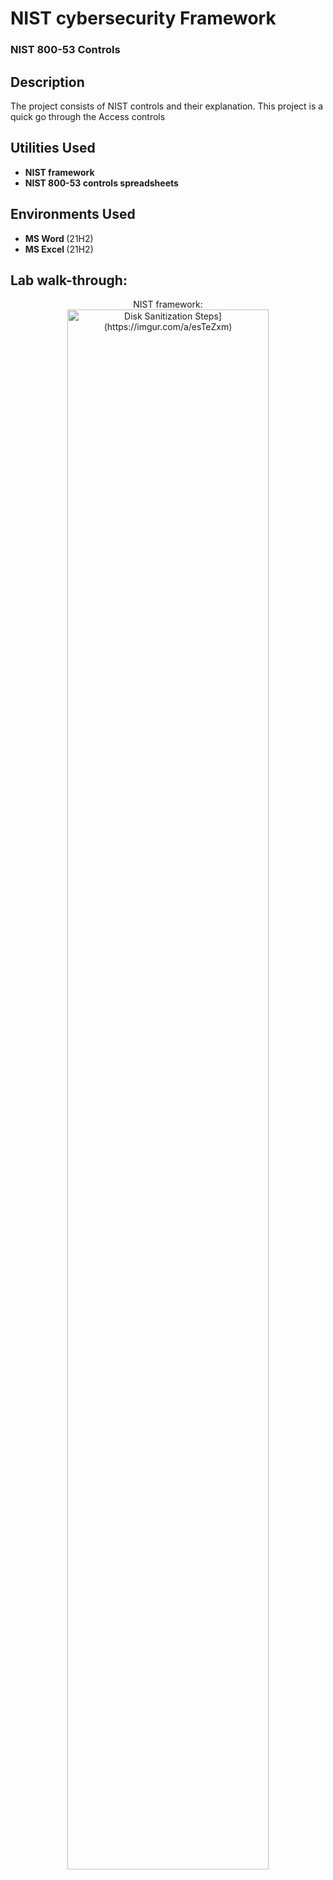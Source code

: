<h1>NIST cybersecurity Framework </h1>

 ### NIST 800-53 Controls
 

<h2>Description</h2>
The project consists of  NIST controls and their explanation. This project is a quick go through the Access controls 
<br />


<h2>Utilities Used</h2>

- <b> NIST framework</b> 
- <b>NIST 800-53 controls spreadsheets </b>

<h2>Environments Used </h2>

- <b> MS Word </b> (21H2)
-  <b> MS Excel </b> (21H2)

<h2> Lab walk-through:</h2>

<p align="center">
NIST framework: <br/>
<img src="https://i.imgur.com/OcjPtrt.png" height="80%" width="80%" alt="Disk Sanitization Steps](https://imgur.com/a/esTeZxm)"]>
<br />
<br />



<!--
 ```diff
- text in red
+ text in green
! text in orange
# text in gray
@@ text in purple (and bold)@@
```
--!>

